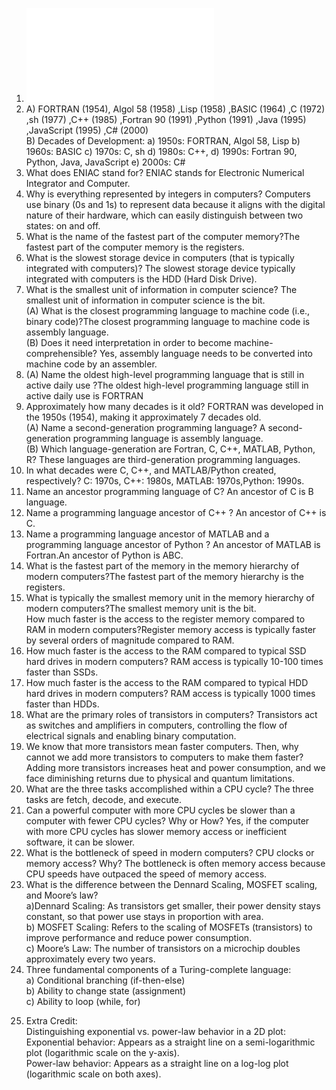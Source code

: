 1. ![pdf programming chart](file:///C:/Users/frank/OneDrive/Documents/chart.pdf)  
2. A) FORTRAN (1954), Algol 58 (1958) ,Lisp (1958) ,BASIC (1964) ,C (1972) ,sh (1977) ,C++ (1985) ,Fortran 90 (1991) ,Python (1991) ,Java (1995) ,JavaScript (1995) ,C# (2000)  
B) Decades of Development: a) 1950s: FORTRAN, Algol 58, Lisp b) 1960s: BASIC c) 1970s: C, sh d) 1980s: C++, d) 1990s: Fortran 90, Python, Java, JavaScript e) 2000s: C#  
3. What does ENIAC stand for? ENIAC stands for Electronic Numerical Integrator and Computer.  
4. Why is everything represented by integers in computers? Computers use binary (0s and 1s) to represent data because it aligns with the digital nature of their hardware, which can easily distinguish between two states: on and off.  
5. What is the name of the fastest part of the computer memory?The fastest part of the computer memory is the registers.  
6. What is the slowest storage device in computers (that is typically integrated with computers)? The slowest storage device typically integrated with computers is the HDD (Hard Disk Drive).  
7. What is the smallest unit of information in computer science? The smallest unit of information in computer science is the bit.     
(A) What is the closest programming language to machine code (i.e., binary code)?The closest programming language to machine code is assembly language.  
(B) Does it need interpretation in order to become machine-comprehensible? Yes, assembly language needs to be converted into machine code by an assembler.  
8. (A) Name the oldest high-level programming language that is still in active daily use ?The oldest high-level programming language still in active daily use is FORTRAN  
9. Approximately how many decades is it old? FORTRAN was developed in the 1950s (1954), making it approximately 7 decades old.  
(A) Name a second-generation programming language? A second-generation programming language is assembly language.  
(B) Which language-generation are Fortran, C, C++, MATLAB, Python, R? These languages are third-generation programming languages.  
10. In what decades were C, C++, and MATLAB/Python created, respectively? C: 1970s, C++: 1980s, MATLAB: 1970s,Python: 1990s.  
11. Name an ancestor programming language of C? An ancestor of C is B language.
12. Name a programming language ancestor of C++ ? An ancestor of C++ is C.
13. Name a programming language ancestor of MATLAB and a programming language ancestor of Python ? An ancestor of MATLAB is Fortran.An ancestor of Python is ABC.  
14. What is the fastest part of the memory in the memory hierarchy of modern computers?The fastest part of the memory hierarchy is the registers.    
15. What is typically the smallest memory unit in the memory hierarchy of modern computers?The smallest memory unit is the bit.  
 How much faster is the access to the register memory compared to RAM in modern computers?Register memory access is typically faster by several orders of magnitude compared to RAM.  
16. How much faster is the access to the RAM compared to typical SSD hard drives in modern computers? RAM access is typically 10-100 times faster than SSDs.  
17. How much faster is the access to the RAM compared to typical HDD hard drives in modern computers? RAM access is typically 1000 times faster than HDDs.  
18. What are the primary roles of transistors in computers? Transistors act as switches and amplifiers in computers, controlling the flow of electrical signals and enabling binary computation.  
19. We know that more transistors mean faster computers. Then, why cannot we add more transistors to computers to make them faster? Adding more transistors increases heat and power consumption, and we face diminishing returns due to physical and quantum limitations.  
20. What are the three tasks accomplished within a CPU cycle? The three tasks are fetch, decode, and execute.  
21. Can a powerful computer with more CPU cycles be slower than a computer with fewer CPU cycles? Why or How? Yes, if the computer with more CPU cycles has slower memory access or inefficient software, it can be slower.  
22. What is the bottleneck of speed in modern computers? CPU clocks or memory access? Why? The bottleneck is often memory access because CPU speeds have outpaced the speed of memory access.  
23. What is the difference between the Dennard Scaling, MOSFET scaling, and Moore’s law?  
a)Dennard Scaling: As transistors get smaller, their power density stays constant, so that power use stays in proportion with area.   
b) MOSFET Scaling: Refers to the scaling of MOSFETs (transistors) to improve performance and reduce power consumption.   
c) Moore’s Law: The number of transistors on a microchip doubles approximately every two years.
24. Three fundamental components of a Turing-complete language:  
a) Conditional branching (if-then-else)  
b) Ability to change state (assignment)  
c) Ability to loop (while, for)  
25) Extra Credit:  
Distinguishing exponential vs. power-law behavior in a 2D plot:  
Exponential behavior: Appears as a straight line on a semi-logarithmic plot (logarithmic scale on the y-axis).  
Power-law behavior: Appears as a straight line on a log-log plot (logarithmic scale on both axes).      

 
